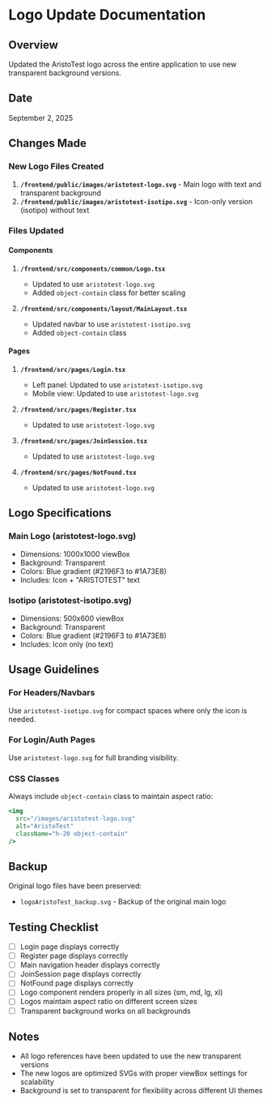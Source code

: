 # Logo Update Documentation

## Overview
Updated the AristoTest logo across the entire application to use new transparent background versions.

## Date
September 2, 2025

## Changes Made

### New Logo Files Created
1. **`/frontend/public/images/aristotest-logo.svg`** - Main logo with text and transparent background
2. **`/frontend/public/images/aristotest-isotipo.svg`** - Icon-only version (isotipo) without text

### Files Updated

#### Components
1. **`/frontend/src/components/common/Logo.tsx`**
   - Updated to use `aristotest-logo.svg`
   - Added `object-contain` class for better scaling

2. **`/frontend/src/components/layout/MainLayout.tsx`**
   - Updated navbar to use `aristotest-isotipo.svg`
   - Added `object-contain` class

#### Pages
1. **`/frontend/src/pages/Login.tsx`**
   - Left panel: Updated to use `aristotest-isotipo.svg`
   - Mobile view: Updated to use `aristotest-logo.svg`

2. **`/frontend/src/pages/Register.tsx`**
   - Updated to use `aristotest-logo.svg`

3. **`/frontend/src/pages/JoinSession.tsx`**
   - Updated to use `aristotest-logo.svg`

4. **`/frontend/src/pages/NotFound.tsx`**
   - Updated to use `aristotest-logo.svg`

## Logo Specifications

### Main Logo (aristotest-logo.svg)
- Dimensions: 1000x1000 viewBox
- Background: Transparent
- Colors: Blue gradient (#2196F3 to #1A73E8)
- Includes: Icon + "ARISTOTEST" text

### Isotipo (aristotest-isotipo.svg)
- Dimensions: 500x600 viewBox
- Background: Transparent
- Colors: Blue gradient (#2196F3 to #1A73E8)
- Includes: Icon only (no text)

## Usage Guidelines

### For Headers/Navbars
Use `aristotest-isotipo.svg` for compact spaces where only the icon is needed.

### For Login/Auth Pages
Use `aristotest-logo.svg` for full branding visibility.

### CSS Classes
Always include `object-contain` class to maintain aspect ratio:
```jsx
<img 
  src="/images/aristotest-logo.svg" 
  alt="AristoTest" 
  className="h-20 object-contain"
/>
```

## Backup
Original logo files have been preserved:
- `logoAristoTest_backup.svg` - Backup of the original main logo

## Testing Checklist
- [ ] Login page displays correctly
- [ ] Register page displays correctly
- [ ] Main navigation header displays correctly
- [ ] JoinSession page displays correctly
- [ ] NotFound page displays correctly
- [ ] Logo component renders properly in all sizes (sm, md, lg, xl)
- [ ] Logos maintain aspect ratio on different screen sizes
- [ ] Transparent background works on all backgrounds

## Notes
- All logo references have been updated to use the new transparent versions
- The new logos are optimized SVGs with proper viewBox settings for scalability
- Background is set to transparent for flexibility across different UI themes